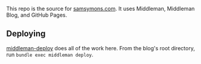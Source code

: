 This repo is the source for [samsymons.com](http://samsymons.com/). It uses Middleman, Middleman Blog, and GitHub Pages.

## Deploying

[middleman-deploy](https://github.com/tvaughan/middleman-deploy) does all of the work here. From the blog's root directory, run `bundle exec middleman deploy`.
